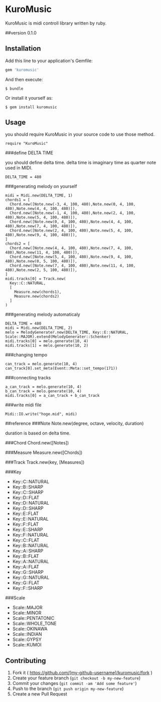 # KuroMusic

KuroMusic is midi controll library written by ruby.

##version
0.1.0

## Installation

Add this line to your application's Gemfile:

```ruby
gem 'kuromusic'
```

And then execute:

    $ bundle

Or install it yourself as:

    $ gem install kuromusic

## Usage

you should require KuroMusic in your source code to use those method.
```ruby:
require "KuroMusic"
```

###define DELTA TIME

you should define delta time.
delta time is imaginary time as quarter note used in MIDI.
```ruby:
DELTA_TIME = 480
```

###generating melody on yourself
```ruby:
midi = Midi.new(DELTA_TIME, 1)
chords1 = [
  Chord.new([Note.new(-3, 4, 100, 480),Note.new(0, 4, 100, 480),Note.new(4, 4, 100, 480)]),
  Chord.new([Note.new(-1, 4, 100, 480),Note.new(2, 4, 100, 480),Note.new(5, 4, 100, 480)]),
  Chord.new([Note.new(0, 4, 100, 480),Note.new(4, 4, 100, 480),Note.new(7, 4, 100, 480)]),
  Chord.new([Note.new(2, 4, 100, 480),Note.new(5, 4, 100, 480),Note.new(9, 4, 100, 480)]),
]
chords2 = [
  Chord.new([Note.new(4, 4, 100, 480),Note.new(7, 4, 100, 480),Note.new(11, 4, 100, 480)]),
  Chord.new([Note.new(5, 4, 100, 480),Note.new(9, 4, 100, 480),Note.new(0, 5, 100, 480)]),
  Chord.new([Note.new(7, 4, 100, 480),Note.new(11, 4, 100, 480),Note.new(2, 5, 100, 480)]),
]
midi.tracks[0] = Track.new(
  Key::C::NATURAL,
  [
    Measure.new(chords1),
    Measure.new(chords2)
  ]
)
```

###generating melody automaticaly
```ruby:
DELTA_TIME = 480
midi = Midi.new(DELTA_TIME, 2)
melo = MelodyGenerater.new(DELTA_TIME, Key::E::NATURAL, Scale::MAJOR).extend(MelodyGenerater::Schenker)
midi.tracks[0] = melo.generate(10, 4)
midi.tracks[1] = melo.generate(10, 2)
```

###changing tempo
```ruby:
can_track = melo.generate(10, 4)
can_track[0].set_meta(Event::Meta::set_tempo(171))
```

###connecting tracks
```ruby:
a_can_track = melo.generate(10, 4)
b_can_track = melo.generate(10, 4)
midi.tracks[0] = a_can_track + b_can_track
```

###write midi file
```ruby:
Midi::IO.write("hoge.mid", midi)
```

##reference
###Note
Note.new(degree, octave, velocity, duration)

duration is based on delta time.

###Chord
Chord.new([Notes])

###Measure
Measure.new([Chords])

###Track
Track.new(key, [Measures])

###Key
- Key::C::NATURAL
- Key::B::SHARP
- Key::C::SHARP
- Key::D::FLAT
- Key::D::NATURAL
- Key::D::SHARP
- Key::E::FLAT
- Key::E::NATURAL
- Key::F::FLAT
- Key::E::SHARP
- Key::F::NATURAL
- Key::C::FLAT
- Key::B::NATURAL
- Key::A::SHARP
- Key::B::FLAT
- Key::A::NATURAL
- Key::A::FLAT
- Key::G::SHARP
- Key::G::NATURAL
- Key::G::FLAT
- Key::F::SHARP

###Scale
- Scale::MAJOR
- Scale::MINOR
- Scale::PENTATONIC
- Scale::WHOLE_TONE
- Scale::OKINAWA
- Scale::INDIAN
- Scale::GYPSY
- Scale::KUMOI

## Contributing

1. Fork it ( https://github.com/[my-github-username]/kuromusic/fork )
2. Create your feature branch (`git checkout -b my-new-feature`)
3. Commit your changes (`git commit -am 'Add some feature'`)
4. Push to the branch (`git push origin my-new-feature`)
5. Create a new Pull Request
